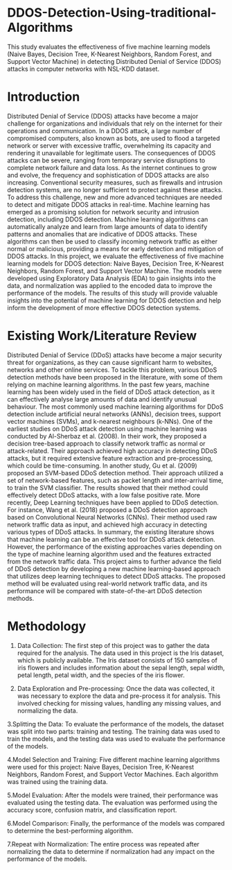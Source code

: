 # DDOS-Detection-Using-traditional-Algorithms
This study evaluates the effectiveness of five machine learning models (Naive Bayes, Decision Tree, K-Nearest Neighbors, Random Forest, and Support Vector Machine) in detecting Distributed Denial of Service (DDOS) attacks in computer networks with NSL-KDD dataset.

# Introduction
Distributed Denial of Service (DDOS) attacks have become a major challenge for organizations and individuals that rely on the internet for their operations and communication. In a DDOS attack, a large number of compromised computers, also known as bots, are used to flood a targeted network or server with excessive traffic, overwhelming its capacity and rendering it unavailable for legitimate users. The consequences of DDOS attacks can be severe, ranging from temporary service disruptions to complete network failure and data loss.
As the internet continues to grow and evolve, the frequency and sophistication of DDOS attacks are also increasing. Conventional security measures, such as firewalls and intrusion detection systems, are no longer sufficient to protect against these attacks. To address this challenge, new and more advanced techniques are needed to detect and mitigate DDOS attacks in real-time.
Machine learning has emerged as a promising solution for network security and intrusion detection, including DDOS detection. Machine learning algorithms can automatically analyze and learn from large amounts of data to identify patterns and anomalies that are indicative of DDOS attacks. These algorithms can then be used to classify incoming network traffic as either normal or malicious, providing a means for early detection and mitigation of DDOS attacks.
In this project, we evaluate the effectiveness of five machine learning models for DDOS detection: Naive Bayes, Decision Tree, K-Nearest Neighbors, Random Forest, and Support Vector Machine. The models were developed using Exploratory Data Analysis (EDA) to gain insights into the data, and normalization was applied to the encoded data to improve the performance of the models. The results of this study will provide valuable insights into the potential of machine learning for DDOS detection and help inform the development of more effective DDOS detection systems.

# Existing Work/Literature Review
Distributed Denial of Service (DDoS) attacks have become a major security threat for organizations, as they can cause significant harm to websites, networks and other online services. To tackle this problem, various DDoS detection methods have been proposed in the literature, with some of them relying on machine learning algorithms.
In the past few years, machine learning has been widely used in the field of DDoS attack detection, as it can effectively analyse large amounts of data and identify unusual behaviour. The most commonly used machine learning algorithms for DDoS detection include artificial neural networks (ANNs), decision trees, support vector machines (SVMs), and k-nearest neighbours (k-NNs).
One of the earliest studies on DDoS attack detection using machine learning was conducted by Al-Sherbaz et al. (2008). In their work, they proposed a decision tree-based approach to classify network traffic as normal or attack-related. Their approach achieved high accuracy in detecting DDoS attacks, but it required extensive feature extraction and pre-processing, which could be time-consuming.
In another study, Gu et al. (2009) proposed an SVM-based DDoS detection method. Their approach utilized a set of network-based features, such as packet length and inter-arrival time, to train the SVM classifier. The results showed that their method could effectively detect DDoS attacks, with a low false positive rate.
More recently, Deep Learning techniques have been applied to DDoS detection. For instance, Wang et al. (2018) proposed a DDoS detection approach based on Convolutional Neural
Networks (CNNs). Their method used raw network traffic data as input, and achieved high accuracy in detecting various types of DDoS attacks.
In summary, the existing literature shows that machine learning can be an effective tool for DDoS attack detection. However, the performance of the existing approaches varies depending on the type of machine learning algorithm used and the features extracted from the network traffic data.
This project aims to further advance the field of DDoS detection by developing a new machine learning-based approach that utilizes deep learning techniques to detect DDoS attacks. The proposed method will be evaluated using real-world network traffic data, and its performance will be compared with state-of-the-art DDoS detection methods.

# Methodology
1. Data Collection: The first step of this project was to gather the data required for the analysis. The data used in this project is the Iris dataset, which is publicly available. The Iris dataset consists of 150 samples of iris flowers and includes information about the sepal length, sepal width, petal length, petal width, and the species of the iris flower.

2. Data Exploration and Pre-processing: Once the data was collected, it was necessary to explore the data and pre-process it for analysis. This involved checking for missing values, handling any missing values, and normalizing the data.

3.Splitting the Data: To evaluate the performance of the models, the dataset was split into two parts: training and testing. The training data was used to train the models, and the testing data was used to evaluate the performance of the models.

4.Model Selection and Training: Five different machine learning algorithms were used for this project: Naive Bayes, Decision Tree, K-Nearest Neighbors, Random Forest, and Support Vector Machines. Each algorithm was trained using the training data.

5.Model Evaluation: After the models were trained, their performance was evaluated using the testing data. The evaluation was performed using the accuracy score, confusion matrix, and classification report.

6.Model Comparison: Finally, the performance of the models was compared to determine the best-performing algorithm.

7.Repeat with Normalization: The entire process was repeated after normalizing the data to determine if normalization had any impact on the performance of the models.
